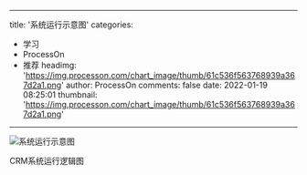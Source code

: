 
---
title: '系统运行示意图'
categories: 
 - 学习
 - ProcessOn
 - 推荐
headimg: 'https://img.processon.com/chart_image/thumb/61c536f563768939a367d2a1.png'
author: ProcessOn
comments: false
date: 2022-01-19 08:25:01
thumbnail: 'https://img.processon.com/chart_image/thumb/61c536f563768939a367d2a1.png'
---

<div>   
<img class="thumb" alt="系统运行示意图" src="https://img.processon.com/chart_image/thumb/61c536f563768939a367d2a1.png" referrerpolicy="no-referrer">
<p>CRM系统运行逻辑图</p>  
</div>
            